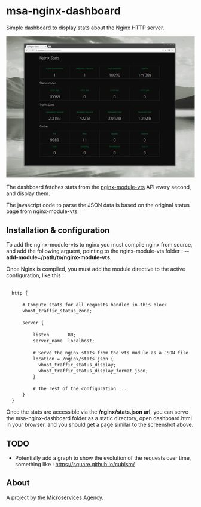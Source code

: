 
# msa-nginx-dashboard

Simple dashboard to display stats about the Nginx HTTP server.

![Alt text](/img/screenshot.png?raw=true "Screenshot")

The dashboard fetches stats from the [nginx-module-vts](https://github.com/vozlt/nginx-module-vts) API every second, and display them.

The javascript code to parse the JSON data is based on the original status page from nginx-module-vts.

## Installation & configuration

To add the nginx-module-vts to nginx you must compile nginx from source, and add the following arguent, pointing to the nginx-module-vts folder : **--add-module=/path/to/nginx-module-vts**.

Once Nginx is compiled, you must add the module directive to the active configuration, like this :

```nginx

  http {

      # Compute stats for all requests handled in this block
      vhost_traffic_status_zone;

      server {

          listen       80;
          server_name  localhost;

          # Serve the nginx stats from the vts module as a JSON file
          location = /nginx/stats.json {
            vhost_traffic_status_display;
            vhost_traffic_status_display_format json;
          }

          # The rest of the configuration ...
      }
  }

```

Once the stats are accessible via the **/nginx/stats.json url**, you can serve the msa-nginx-dashboard folder as a static directory, open dashboard.html in your browser,  and you should get a page similar to the screenshot above.


## TODO

- Potentially add a graph to show the evolution of the requests over time, something like : https://square.github.io/cubism/


## About

A project by the [Microservices Agency](http://microservices.agency).
